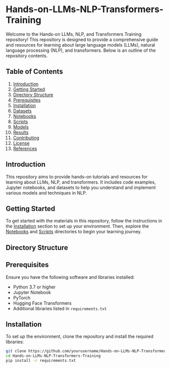 # Hands-on-LLMs-NLP-Transformers-Training

Welcome to the Hands-on LLMs, NLP, and Transformers Training repository! This repository is designed to provide a comprehensive guide and resources for learning about large language models (LLMs), natural language processing (NLP), and transformers. Below is an outline of the repository contents.

## Table of Contents

1. [Introduction](#introduction)
2. [Getting Started](#getting-started)
3. [Directory Structure](#directory-structure)
4. [Prerequisites](#prerequisites)
5. [Installation](#installation)
6. [Datasets](#datasets)
7. [Notebooks](#notebooks)
8. [Scripts](#scripts)
9. [Models](#models)
10. [Results](#results)
11. [Contributing](#contributing)
12. [License](#license)
13. [References](#references)

## Introduction

This repository aims to provide hands-on tutorials and resources for learning about LLMs, NLP, and transformers. It includes code examples, Jupyter notebooks, and datasets to help you understand and implement various models and techniques in NLP.

## Getting Started

To get started with the materials in this repository, follow the instructions in the [Installation](#installation) section to set up your environment. Then, explore the [Notebooks](#notebooks) and [Scripts](#scripts) directories to begin your learning journey.

## Directory Structure


## Prerequisites

Ensure you have the following software and libraries installed:
- Python 3.7 or higher
- Jupyter Notebook
- PyTorch
- Hugging Face Transformers
- Additional libraries listed in `requirements.txt`

## Installation

To set up the environment, clone the repository and install the required libraries:

```bash
git clone https://github.com/yourusername/Hands-on-LLMs-NLP-Transformers-Training.git
cd Hands-on-LLMs-NLP-Transformers-Training
pip install -r requirements.txt


